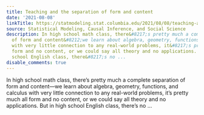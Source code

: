 ```yaml
---
title: Teaching and the separation of form and content
date: '2021-08-08'
linkTitle: https://statmodeling.stat.columbia.edu/2021/08/08/teaching-and-the-separation-of-form-and-content/
source: Statistical Modeling, Causal Inference, and Social Science
description: In high school math class, there&#8217;s pretty much a complete separation
  of form and content&#8212;we learn about algebra, geometry, functions, and calculus
  with very little connection to any real-world problems, it&#8217;s pretty much all
  form and no content, or we could say all theory and no applications. But in high
  school English class, there&#8217;s no ...
disable_comments: true
---
```

In high school math class, there&#8217;s pretty much a complete separation of form and content&#8212;we learn about algebra, geometry, functions, and calculus with very little connection to any real-world problems, it&#8217;s pretty much all form and no content, or we could say all theory and no applications. But in high school English class, there&#8217;s no ...
